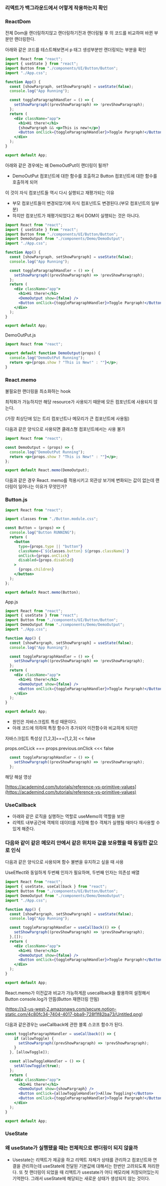 ### 리엑트가 백그라운드에서 어떻게 작용하는지 확인

### ReactDom

전체 Dom을 랜더링하지않고 랜더링하기전과 랜더링될 후 의 코드를 비교하여 바뀐 부분만 랜더링한다.

아래와 같은 코드를 테스트해보면서 p 태그 생성부분만 랜더링되는 부분을 확인

```jsx
import React from "react";
import { useState } from "react";
import Button from "./components/UI/Button/Button";
import "./App.css";

function App() {
  const [showPargraph, setShowPargraph] = useState(false);
  console.log("App Running");

  const toggleParagraphHandler = () => {
    setShowPargraph((prevShowParagraph) => !prevShowParagraph);
  };
  return (
    <div className="app">
      <h1>Hi there!</h1>
      {showPargraph && <p>This is new!</p>}
      <Button onClick={toggleParagraphHandler}>Toggle Pargraph!</Button>
    </div>
  );
}

export default App;
```

아래와 같은 경우에는 왜 DemoOutPut이 랜더링이 될까?

- DemoOutPut 컴포넌트에 대한 함수를 호출하고 Button 컴포넌트에 대한 함수를 호출하게 되어

이 것이 자식 컴포넌트들 역시 다시 실행되고 재평가되는 이유

- 부모 컴포넌트들이 변경되었기에 자식 컴포넌트도 변경된다.(부모 컴포넌트의 일부분)
- 하지만 컴포넌트가 재평가되었다고 해서 DOM이 실행되는 것은 아니다.

```jsx
import React from "react";
import { useState } from "react";
import Button from "./components/UI/Button/Button";
import DemoOutput from "./components/Demo/DemoOutput";
import "./App.css";

function App() {
  const [showPargraph, setShowPargraph] = useState(false);
  console.log("App Running");

  const toggleParagraphHandler = () => {
    setShowPargraph((prevShowParagraph) => !prevShowParagraph);
  };
  return (
    <div className="app">
      <h1>Hi there!</h1>
      <DemoOutput show={false} />
      <Button onClick={toggleParagraphHandler}>Toggle Pargraph!</Button>
    </div>
  );
}

export default App;
```

DemoOutPut.js

```jsx
import React from "react";

export default function DemoOutput(props) {
  console.log("DemoOutPut Running");
  return <p>{props.show ? "This is New!" : ""}</p>;
}
```

### React.memo

불필요한 랜더링을 최소화하는 hook

최적화가 가능하지만 해당 resource가 사용되기 때문에 모든 컴포넌트에 사용되지 않는다.

(가장 최상단에 있는 트리 컴포넌트나 메모리가 큰 컴포넌트에 사용됨) 

다음과 같은 양식으로 사용되면 클래스형 컴포넌트에서는 사용 불가

```jsx
import React from "react";

const DemoOutput = (props) => {
  console.log("DemoOutPut Running");
  return <p>{props.show ? "This is New!" : ""}</p>;
};

export default React.memo(DemoOutput);
```

다음과 같은 경우 React. memo를 적용시키고 외관상 보기에 변화되는 값이 없는데 랜더링이 일어나는 이유가 무엇인가?



### Button.js

```jsx
import React from "react";

import classes from "./Button.module.css";

const Button = (props) => {
  console.log("Button RUNNING");
  return (
    <button
      type={props.type || "button"}
      className={`${classes.button} ${props.className}`}
      onClick={props.onClick}
      disabled={props.disabled}
    >
      {props.children}
    </button>
  );
};

export default React.memo(Button);
```

App.js

```jsx
import React from "react";
import { useState } from "react";
import Button from "./components/UI/Button/Button";
import DemoOutput from "./components/Demo/DemoOutput";
import "./App.css";

function App() {
  const [showPargraph, setShowPargraph] = useState(false);
  console.log("App Running");

  const toggleParagraphHandler = () => {
    setShowPargraph((prevShowParagraph) => !prevShowParagraph);
  };
  return (
    <div className="app">
      <h1>Hi there!</h1>
      <DemoOutput show={false} />
      <Button onClick={toggleParagraphHandler}>Toggle Pargraph!</Button>
    </div>
  );
}

export default App;
```

- 원인은 자바스크립트 특성 때문이다.
- 아래 코드에 의하여 특정 함수가 추가되어 이전함수와 비교하게 되지만

자바스크립트 특성상 [1,2,3]===[1,2,3] << false

props.onCLick === props.previous.onClick <<< false

```jsx
  const toggleParagraphHandler = () => {
    setShowPargraph((prevShowParagraph) => !prevShowParagraph);
  };
```

해당 해설 영상

[https://academind.com/tutorials/reference-vs-primitive-values](https://academind.com/tutorials/reference-vs-primitive-values)

 

### UseCallback

- 아래와 같은 로직을 실행하는 역할로 useMemo의 역할을 보완
- 리엑트 내부공간에 객체의 데이터를 저장해 함수 객체가 실행될 때마다 재사용할 수 있게 해준다.

### 다음와 같이 같은 메모리 안에서 같은 위치와 값을 보유했을 때 동일한 값으로 인식



다음과 같은 양식으로 사용되며 함수 불변을 유지하고 싶을 때 사용

UseEffect와 동일하게 두번째 인자가 필요하며, 두번째 인자는 의존성 배열

```jsx
import React from "react";
import { useState, useCallback } from "react";
import Button from "./components/UI/Button/Button";
import DemoOutput from "./components/Demo/DemoOutput";
import "./App.css";

function App() {
  const [showPargraph, setShowPargraph] = useState(false);
  console.log("App Running");

  const toggleParagraphHandler = useCallback(() => {
    setShowPargraph((prevShowParagraph) => !prevShowParagraph);
  },[]);
  return (
    <div className="app">
      <h1>Hi there!</h1>
      <DemoOutput show={false} />
      <Button onClick={toggleParagraphHandler}>Toggle Pargraph!</Button>
    </div>
  );
}

export default App;
```

 React.memo가 이전값과 비교가 가능하게끔 usecallback을 활용하여 설정해서 Button console.log가 안뜸(Button 재랜더링 안됨)

(https://s3-us-west-2.amazonaws.com/secure.notion-static.com/4c80fc34-7404-4017-bba9-728f1f82ba73/Untitled.png)

다음과 같은경우는  useCallback에 관한 블록 스코프 함수가 된다.

```jsx
const toggleParagraphHandler = useCallback(() => {
    if (allowToggle) {
      setShowPargraph((prevShowParagraph) => !prevShowParagraph);
    }
  }, [allowToggle]);

  const allowToggleHandler = () => {
    setAllowToggle(true);
  };
  return (
    <div className="app">
      <h1>Hi there!</h1>
      <DemoOutput show={showPargraph} />
      <Button onClick={allowToggleHandler}>Allow Toggling!</Button>
      <Button onClick={toggleParagraphHandler}>Toggle Pargraph!</Button>
    </div>
  );
}

export default App;
```

### UseState

### 왜 useState가 실행됐을 때는 전체적으로 랜더링이 되지 않을까

- Usestate는 리엑트가 제공을 하고 리엑트 자체가 상태를 관리하고 컴포넌트와 연결을 관리하는데 useState에 전달된 기본값에 대해서는 한번만 고려되도록 처리한다. 또 첫 랜더링이 되었을 때 리엑트가 usestate가 어디 메모리에 저장되어있는지 기억한다. 그래서 useState에 해당되는 새로운 상태가 생성되지 않는 것이다.


